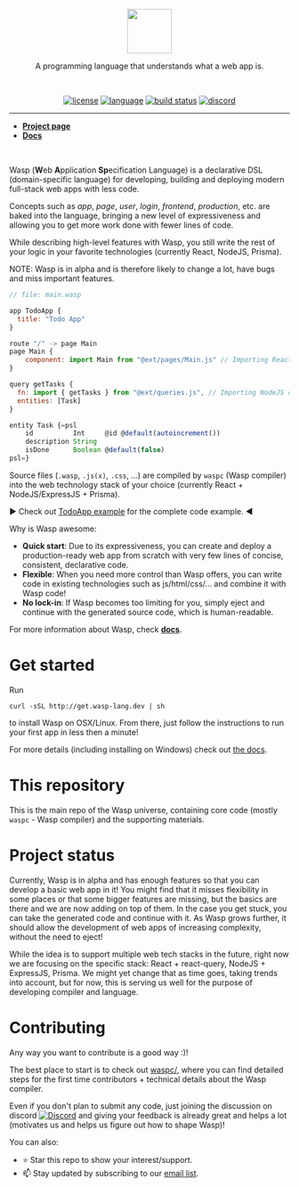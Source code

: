 <p align=center>
  <img height="80px" src="https://user-images.githubusercontent.com/1536647/77317442-78625700-6d0b-11ea-9822-0fb21e557e87.png"/>
</p>
<p align=center>
  A programming language that understands what a web app is.
</p>
<br>
<p align=center>
  <a href="https://github.com/wasp-lang/wasp/blob/master/LICENSE"><img alt="license" src="https://img.shields.io/github/license/wasp-lang/wasp"></a>
  <a href="https://github.com/wasp-lang/wasp/search?l=haskell"><img alt="language" src="https://img.shields.io/badge/language-Haskell-purple.svg"></a>
  <a href="https://github.com/wasp-lang/wasp/actions"><img alt="build status" src="https://img.shields.io/github/workflow/status/wasp-lang/wasp/CI"/></a>
  <a href="https://discord.gg/rzdnErX"><img alt="discord" src="https://img.shields.io/discord/686873244791210014?label=chat%20@%20discord"/></a>
</p>

------

- [**Project page**](https://wasp-lang.dev)
- [**Docs**](https://wasp-lang.dev/docs)

<br>

Wasp (**W**eb **A**pplication **Sp**ecification Language) is a declarative DSL (domain-specific language) for developing, building and deploying modern full-stack web apps with less code.

Concepts such as *app*, *page*, *user*, *login*, *frontend*, *production*, etc. are baked into the language, bringing a new level of expressiveness and allowing you to get more work done with fewer lines of code.

While describing high-level features with Wasp, you still write the rest of your logic in your favorite technologies (currently React, NodeJS, Prisma).

NOTE: Wasp is in alpha and is therefore likely to change a lot, have bugs and miss important features.

```js
// file: main.wasp

app TodoApp {
  title: "Todo App"
}

route "/" -> page Main
page Main {
    component: import Main from "@ext/pages/Main.js" // Importing React component.
}

query getTasks {
  fn: import { getTasks } from "@ext/queries.js", // Importing NodeJS code.
  entities: [Task]
}

entity Task {=psl
    id          Int     @id @default(autoincrement())
    description String
    isDone      Boolean @default(false)
psl=}
```

Source files (`.wasp`, `.js(x)`, `.css`, ...) are compiled by `waspc` (Wasp compiler) into the web technology stack of your choice (currently React + NodeJS/ExpressJS + Prisma).

:arrow_forward: Check out [TodoApp example](/examples/tutorials/TodoApp) for the complete code example. :arrow_backward:

Why is Wasp awesome:
- **Quick start**: Due to its expressiveness, you can create and deploy a production-ready web app from scratch with very few lines of concise, consistent, declarative code.
- **Flexible**: When you need more control than Wasp offers, you can write code in existing technologies such as js/html/css/... and combine it with Wasp code!
- **No lock-in**: If Wasp becomes too limiting for you, simply eject and continue with the generated source code, which is human-readable.

For more information about Wasp, check [**docs**](https://wasp-lang.dev/docs).

# Get started

Run
```
curl -sSL http://get.wasp-lang.dev | sh
```
to install Wasp on OSX/Linux. From there, just follow the instructions to run your first app in less then a minute!

For more details (including installing on Windows) check out [the docs](https://wasp-lang.dev/docs).

# This repository

This is the main repo of the Wasp universe, containing core code (mostly `waspc` - Wasp compiler) and the supporting materials.

# Project status

Currently, Wasp is in alpha and has enough features so that you can develop a basic web app in it!
You might find that it misses flexibility in some places or that some bigger features are missing, but the basics are there and we are now adding on top of them.
In the case you get stuck, you can take the generated code and continue with it.
As Wasp grows further, it should allow the development of web apps of increasing complexity, without the need to eject!

While the idea is to support multiple web tech stacks in the future, right now we are focusing on the specific stack: React + react-query, NodeJS + ExpressJS, Prisma. We might yet change that as time goes, taking trends into account, but for now, this is serving us well for the purpose of developing compiler and language.

# Contributing

Any way you want to contribute is a good way :)!

The best place to start is to check out [waspc/](waspc/), where you can find detailed steps for the first time contributors + technical details about the Wasp compiler.

Even if you don't plan to submit any code, just joining the discussion on discord [![Discord](https://img.shields.io/discord/686873244791210014?label=chat%20on%20discord)](https://discord.gg/rzdnErX) and giving your feedback is already great and helps a lot (motivates us and helps us figure out how to shape Wasp)!

You can also:
 - :star: Star this repo to show your interest/support.
 - :mailbox: Stay updated by subscribing to our [email list](https://wasp-lang.dev#signup).
